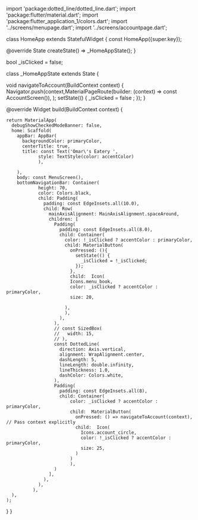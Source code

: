 import 'package:dotted_line/dotted_line.dart';
import 'package:flutter/material.dart';
import 'package:flutter_application_1/colors.dart';
import '../screens/menupage.dart';
import '../screens/accountpage.dart';


class HomeApp extends StatefulWidget {
  const HomeApp({super.key});

  @override
  State<HomeApp> createState() => _HomeAppState();
}

bool _isClicked = false;

class _HomeAppState extends State<HomeApp> {

   void navigateToAccount(BuildContext context) {
    Navigator.push(context,MaterialPageRoute(builder: (context) => const AccountScreen()),
    );
    setState(() {
      _isClicked = false  ;
    });
  }
  

  @override
  Widget build(BuildContext context) {


    return MaterialApp(
      debugShowCheckedModeBanner: false,
      home: Scaffold(
        appBar: AppBar(
          backgroundColor: primaryColor,
          centerTitle: true,
          title: const Text('Omar\'s Eatery ',
                style: TextStyle(color: accentColor)
                ),
         
        ),
        body: const MenuScreen(),
        bottomNavigationBar: Container(
                height: 70,
                color: Colors.black,
                child: Padding(
                  padding: const EdgeInsets.all(10.0),
                  child: Row(
                    mainAxisAlignment: MainAxisAlignment.spaceAround,
                    children: [
                      Padding(
                        padding: const EdgeInsets.all(8.0),
                        child: Container(
                          color: !_isClicked ? accentColor : primaryColor,
                          child: MaterialButton(
                            onPressed: (){
                              setState(() {
                                _isClicked = !_isClicked;
                              });
                            },
                            child:  Icon(
                            Icons.menu_book,
                            color: _isClicked ? accentColor : primaryColor,
                            size: 20,
                            
                          ),
                          ),
                        ),
                      ),
                      // const SizedBox(
                      //   width: 15,
                      // ),
                      const DottedLine(
                        direction: Axis.vertical,
                        alignment: WrapAlignment.center,
                        dashLength: 5,
                        lineLength: double.infinity,
                        lineThickness: 1.0,
                        dashColor: Colors.white,
                      ),
                      Padding(
                        padding: const EdgeInsets.all(8),
                        child: Container(
                            color: _isClicked ? accentColor : primaryColor,
                            child:  MaterialButton(
                              onPressed: () => navigateToAccount(context), // Pass context explicitly
                              child:  Icon(
                                Icons.account_circle,
                                color: !_isClicked ? accentColor : primaryColor,
                                size: 25,
                              )
                            )
                            ),
                      )
                    ],
                  ),
                ),
              ),
      ),
    );
  }
}
